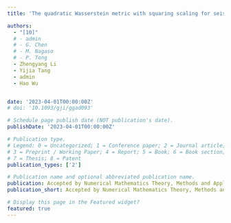 ```yaml
---
title: 'The quadratic Wasserstein metric with squaring scaling for seismic velocity inversion'

authors:
  - "[10]"
  # - admin
  # - G. Chen
  # - M. Nagaso
  # - P. Tong
  - Zhengyang Li
  - Yijia Tang
  - admin
  - Hao Wu


date: '2023-04-01T00:00:00Z'
# doi: '10.1093/gji/ggad093'

# Schedule page publish date (NOT publication's date).
publishDate: '2023-04-01T00:00:00Z'

# Publication type.
# Legend: 0 = Uncategorized; 1 = Conference paper; 2 = Journal article;
# 3 = Preprint / Working Paper; 4 = Report; 5 = Book; 6 = Book section;
# 7 = Thesis; 8 = Patent
publication_types: ['2']

# Publication name and optional abbreviated publication name.
publication: Accepted by Numerical Mathematics Theory, Methods and Applications
publication_short: Accepted by Numerical Mathematics Theory, Methods and Applications

# Display this page in the Featured widget?
featured: true
---
```

